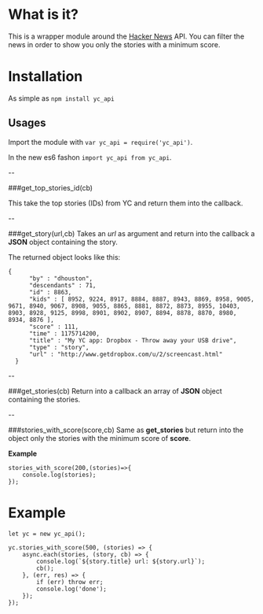 What is it?
===========

This is a wrapper module around the [Hacker News](https://news.ycombinator.com/) API. You can filter the news in order to show you only the stories with a minimum score.

Installation
============
As simple as `npm install yc_api`


Usages
------

Import the module with `var yc_api = require('yc_api')`.

In the new es6 fashon `import yc_api from yc_api`.

--

###get\_top\_stories\_id(cb)

This take the top stories (IDs) from YC and return them into the callback.


--

###get_story(url,cb)
Takes an *url* as argument and return into the callback a **JSON** object containing the story.

The returned object looks like this:

	{
	      "by" : "dhouston",
	      "descendants" : 71,
	      "id" : 8863,
	      "kids" : [ 8952, 9224, 8917, 8884, 8887, 8943, 8869, 8958, 9005, 9671, 8940, 9067, 8908, 9055, 8865, 8881, 8872, 8873, 8955, 10403, 8903, 8928, 9125, 8998, 8901, 8902, 8907, 8894, 8878, 8870, 8980, 8934, 8876 ],
	      "score" : 111,
	      "time" : 1175714200,
	      "title" : "My YC app: Dropbox - Throw away your USB drive",
	      "type" : "story",
	      "url" : "http://www.getdropbox.com/u/2/screencast.html"
	  }

--

###get_stories(cb)
Return into a callback an array of **JSON** object containing the stories.


--

###stories\_with\_score(score,cb)
Same as **get_stories** but return into the object only the stories with the minimum score of **score**.

**Example**

	stories_with_score(200,(stories)=>{
		console.log(stories);
	});


Example
=======

	let yc = new yc_api();

	yc.stories_with_score(500, (stories) => {
	    async.each(stories, (story, cb) => {
	        console.log(`${story.title} url: ${story.url}`);
	        cb();
	    }, (err, res) => {
	        if (err) throw err;
	        console.log('done');
	    });
	});
	